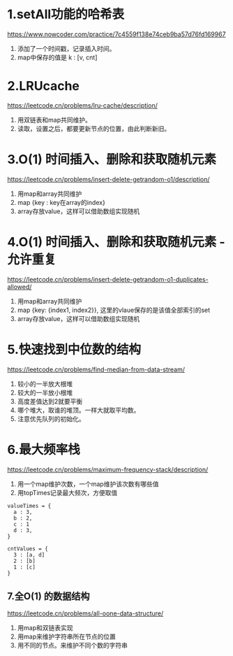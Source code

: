 # 1.setAll功能的哈希表
https://www.nowcoder.com/practice/7c4559f138e74ceb9ba57d76fd169967

1. 添加了一个时间戳，记录插入时间。
2. map中保存的值是 k : [v, cnt]

# 2.LRUcache
https://leetcode.cn/problems/lru-cache/description/

1. 用双链表和map共同维护。
2. 读取，设置之后，都要更新节点的位置，由此判断新旧。

# 3.O(1) 时间插入、删除和获取随机元素
https://leetcode.cn/problems/insert-delete-getrandom-o1/description/

1. 用map和array共同维护
2. map {key : key在array的index}
3. array存放value，这样可以借助数组实现随机  

# 4.O(1) 时间插入、删除和获取随机元素 - 允许重复
https://leetcode.cn/problems/insert-delete-getrandom-o1-duplicates-allowed/
1. 用map和array共同维护
2. map {key: {index1, index2}}, 这里的vlaue保存的是该值全部索引的set
3. array存放value，这样可以借助数组实现随机  


# 5.快速找到中位数的结构
https://leetcode.cn/problems/find-median-from-data-stream/

1. 较小的一半放大根堆
2. 较大的一半放小根堆
3. 高度差值达到2就要平衡
4. 哪个堆大，取谁的堆顶。一样大就取平均数。
5. 注意优先队列的初始化。


# 6.最大频率栈
https://leetcode.cn/problems/maximum-frequency-stack/description/

1. 用一个map维护次数，一个map维护该次数有哪些值
2. 用topTimes记录最大频次，方便取值

```
valueTimes = {
  a : 3,
  b : 2,
  c : 1
  d : 3,
}

cntValues = {
  3 : [a, d]
  2 : [b]
  1 : [c]
}
```

## 7.全O(1) 的数据结构
https://leetcode.cn/problems/all-oone-data-structure/

1. 用map和双链表实现
2. 用map来维护字符串所在节点的位置
3. 用不同的节点。来维护不同个数的字符串
